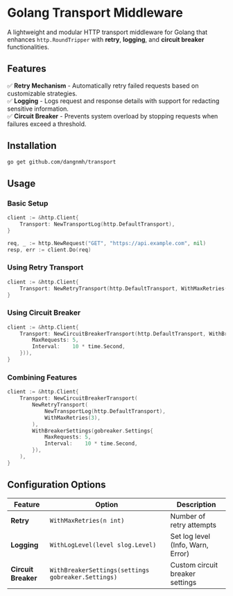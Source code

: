 # Golang Transport Middleware

A lightweight and modular HTTP transport middleware for Golang that enhances `http.RoundTripper` with **retry**, **logging**, and **circuit breaker** functionalities.

## Features

✅ **Retry Mechanism** - Automatically retry failed requests based on customizable strategies.  
✅ **Logging** - Logs request and response details with support for redacting sensitive information.  
✅ **Circuit Breaker** - Prevents system overload by stopping requests when failures exceed a threshold.  

## Installation

```sh
go get github.com/dangnmh/transport
```

## Usage

### Basic Setup

```go
client := &http.Client{
    Transport: NewTransportLog(http.DefaultTransport),
}

req, _ := http.NewRequest("GET", "https://api.example.com", nil)
resp, err := client.Do(req)
```

### Using Retry Transport

```go
client := &http.Client{
    Transport: NewRetryTransport(http.DefaultTransport, WithMaxRetries(3)),
}
```

### Using Circuit Breaker

```go
client := &http.Client{
    Transport: NewCircuitBreakerTransport(http.DefaultTransport, WithBreakerSettings(gobreaker.Settings{
        MaxRequests: 5,
        Interval:    10 * time.Second,
    })),
}
```

### Combining Features

```go
client := &http.Client{
    Transport: NewCircuitBreakerTransport(
        NewRetryTransport(
            NewTransportLog(http.DefaultTransport),
            WithMaxRetries(3),
        ),
        WithBreakerSettings(gobreaker.Settings{
            MaxRequests: 5,
            Interval:    10 * time.Second,
        }),
    ),
}
```

## Configuration Options

| Feature        | Option | Description |
|---------------|--------|-------------|
| **Retry** | `WithMaxRetries(n int)` | Number of retry attempts |
| **Logging** | `WithLogLevel(level slog.Level)` | Set log level (Info, Warn, Error) |
| **Circuit Breaker** | `WithBreakerSettings(settings gobreaker.Settings)` | Custom circuit breaker settings |

